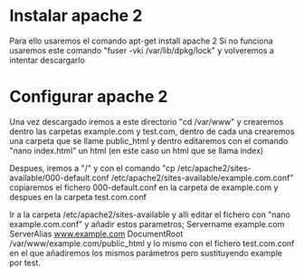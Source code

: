 # Instalar apache 2 
Para ello usaremos el comando apt-get install apache 2
Si no funciona usaremos este comando "fuser -vki /var/lib/dpkg/lock" y volveremos a intentar descargarlo

# Configurar apache 2
Una vez descargado iremos a este directorio "cd /var/www" y crearemos dentro las carpetas example.com y test.com, dentro de cada una crearemos una carpeta que se llame public_html y dentro editaremos con el comando "nano index.html" un html (en este caso un html que se llama index)

Despues, iremos a "/" y con el comando "cp /etc/apache2/sites-available/000-default.conf /etc/apache2/sites-available/example.com.conf" copiaremos el fichero 000-default.conf en la carpeta de example.com  y despues en la carpeta test.com.conf

Ir a la carpeta /etc/apache2/sites-available y alli editar el fichero con "nano  example.com.conf" y añadir estos parametros;
    	Servername example.com
    	ServerAlias www.example.com
    	DocumentRoot /var/www/example.com/public_html
y lo mismo con el fichero test.com.conf en el que añadiremos los mismos parámetros pero sustituyendo example por test.


